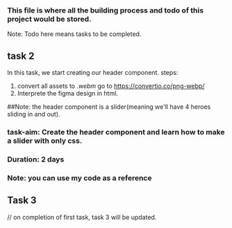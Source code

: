 ### This file is where all the building process and todo of this project would be stored.

Note: Todo here means tasks to be completed.

## task 2
In this task, we start creating our header component.
steps:
1. convert all assets to *.webm* go to https://convertio.co/png-webp/
2. Interprete the figma design in html.

##Note: the header component is a slider(meaning we'll have 4 heroes sliding in and out).



### task-aim: Create the header component and learn how to make a slider with only css.
### Duration: 2 days
### Note: you can use my code as a reference
## Task 3
// on completion of first task, task 3 will be updated.